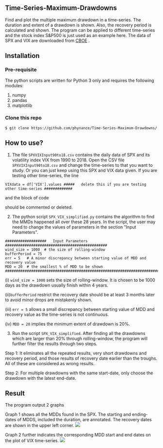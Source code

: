 ## Time-Series-Maximum-Drawdowns
Find and plot the multiple maximum drawdown in a time-series. The duration and extent of a drawdown is shown. Also, the recovery period is calculated and shown.
The program can be applied to different time-series and the stock index S&P500 is just used as an example here. The data of SPX and VIX are downloaded from [CBOE](http://www.cboe.com/products/vix-index-volatility/vix-options-and-futures/vix-index/vix-historical-data) .

## Installation
### Pre-requisite
The python scripts are written for Python 3 only and requires the following modules:
1. numpy
2. pandas
3. matplotlib


### Clone this repo
`$ git clone https://github.com/phynance/Time-Series-Maximum-Drawdowns/`

## How to use?
1. The file `SPXVIXInput90to18.csv` contains the daily data of SPX and its volatility index VIX from 1990 to 2018. Open the CSV file `SPXVIXInput90to18.csv` and change the time-series to that you want to study. Or you can just keep using this SPX and VIX data given. If you are testing other time-series, the line 

``` VIXdata = df['VIX'].values #####   delete this if you are testing other time-series ############# ```

and the block of code

should be commented or deleted. 

2. The python script `SPX_VIX_simplified.py` contains the algorithm to find the MMDs happened all over these 28 years. In the script, the user may need to change the values of parameters in the section "Input Parameters".
```
###################   Input Parameters     ###############################################
wind_size = 1000  # the size of rolling-window 
bufferPeriod = 75 
err = 5   # A minor discrepancy between starting value of MDD and recovery value 
MDD = 20  # the smallest % of MDD to be shown
##########################################################################################
```
(i) ```wind_size = 1000``` sets the size of rolling-window. It is chosen to be 1000 days as the drawdown usually finish within 4 years. 

(ii)```bufferPeriod``` restrict the recovery date should be at least 3 months later to avoid minor drops are mistakenly shown.

(iii) ```err = 5``` allows a small discrepancy between starting value of MDD and recovery value as the time-series is not continuous.

(iv) ```MDD = 20``` implies the minimum extent of drawdown is 20%. 

3. Run the script `SPX_VIX_simplified`. After finding all the drawdowns which are larger than 20% through rolling-window, the program will further filter the results through two steps.

Step 1: It eliminates all the repeated results, very short drawdowns and recovery period, and those results of recovery date earlier than the troughs. All of these are considered as wrong results.

Step 2: For multiple drawdowns with the same start-date, only choose the drawdown with the latest end-date. 


## Result
The program output 2 graphs 

Graph 1 shows all the MDDs found in the SPX. The starting and ending-dates of MDDS, included the duration, are annotated. The recovery dates are shown in the upper left corner. 
<img src="https://github.com/phynance/Time-Series-Maximum-Drawdowns/blob/master/Figure_1.png">

Graph 2 further indicates the corresponding MDD start and end dates on the plot of VIX time-series.
<img src="https://github.com/phynance/Time-Series-Maximum-Drawdowns/blob/master/Figure_2.png">


